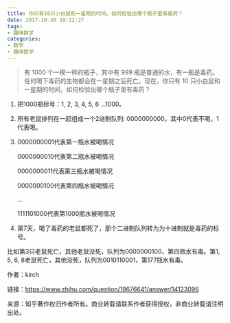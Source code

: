 ```yaml
---
title: 你只有10只小白鼠和一星期的时间，如何检验出哪个瓶子里有毒药？
date: 2017-10-30 19:12:27
tags:
- 趣味数学
categories:
- 数学
- 趣味数学
---
```


>有 1000 个一模一样的瓶子，其中有 999 瓶是普通的水，有一瓶是毒药。任何喝下毒药的生物都会在一星期之后死亡。现在，你只有 10 只小白鼠和一星期的时间，如何检验出哪个瓶子里有毒药？

1. 把1000瓶标号：1, 2, 3, 4, 5, 6 ...1000。

2. 所有老鼠排列在一起组成一个2进制队列: 0000000000，其中0代表不喝，1代表喝。

3. 0000000001代表第一瓶水被喝情况

   0000000010代表第二瓶水被喝情况

   0000000011代表第三瓶水被喝情况

   0000000100代表第四瓶水被喝情况

   ...

   1111101000代表第1000瓶水被喝情况

4. 第7天，喝了毒药的老鼠都死了，那个二进制队列转为为十进制就是毒药的标号。

比如第3只老鼠死亡，其他老鼠没死，队列为0000000100，第四瓶水有毒。第1,  5,  6,  8老鼠死亡，其他没死，队列为0010110001，第177瓶水有毒。



作者：kirch

链接：https://www.zhihu.com/question/19676641/answer/14123096

来源：知乎著作权归作者所有。商业转载请联系作者获得授权，非商业转载请注明出处。